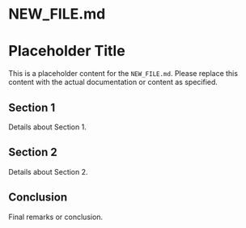 # NEW_FILE.md

# Placeholder Title

This is a placeholder content for the `NEW_FILE.md`. Please replace this content with the actual documentation or content as specified.

## Section 1

Details about Section 1.

## Section 2

Details about Section 2.

## Conclusion

Final remarks or conclusion.

